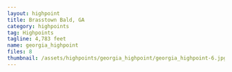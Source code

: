 ```yaml
---
layout: highpoint
title: Brasstown Bald, GA
category: highpoints
tag: Highpoints
tagline: 4,783 feet
name: georgia_highpoint
files: 8
thumbnail: /assets/highpoints/georgia_highpoint/georgia_highpoint-6.jpg
---
```

